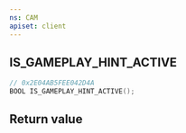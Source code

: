```yaml
---
ns: CAM
apiset: client
---
```

## IS_GAMEPLAY_HINT_ACTIVE

```c
// 0x2E04AB5FEE042D4A
BOOL IS_GAMEPLAY_HINT_ACTIVE();
```



## Return value

